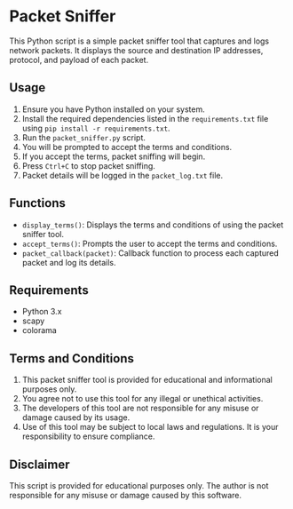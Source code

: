 # Packet Sniffer

This Python script is a simple packet sniffer tool that captures and logs network packets. It displays the source and destination IP addresses, protocol, and payload of each packet.

## Usage

1. Ensure you have Python installed on your system.
2. Install the required dependencies listed in the `requirements.txt` file using `pip install -r requirements.txt`.
3. Run the `packet_sniffer.py` script.
4. You will be prompted to accept the terms and conditions.
5. If you accept the terms, packet sniffing will begin.
6. Press `Ctrl+C` to stop packet sniffing.
7. Packet details will be logged in the `packet_log.txt` file.

## Functions

- `display_terms()`: Displays the terms and conditions of using the packet sniffer tool.
- `accept_terms()`: Prompts the user to accept the terms and conditions.
- `packet_callback(packet)`: Callback function to process each captured packet and log its details.

## Requirements

- Python 3.x
- scapy
- colorama

## Terms and Conditions

1. This packet sniffer tool is provided for educational and informational purposes only.
2. You agree not to use this tool for any illegal or unethical activities.
3. The developers of this tool are not responsible for any misuse or damage caused by its usage.
4. Use of this tool may be subject to local laws and regulations. It is your responsibility to ensure compliance.

## Disclaimer

This script is provided for educational purposes only. The author is not responsible for any misuse or damage caused by this software.
